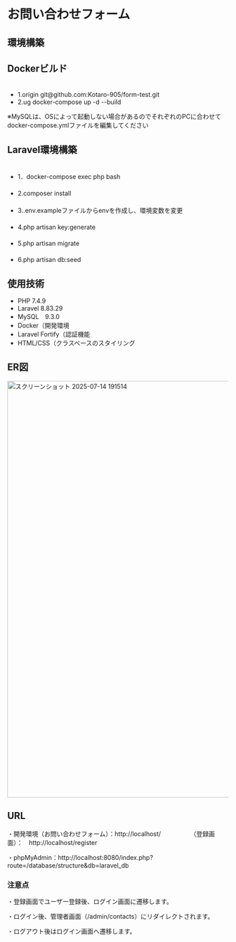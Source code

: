 <h1>お問い合わせフォーム</h1>


<h2>環境構築</h2>

## Dockerビルド
<ul>
　<li>1.origin  git@github.com:Kotaro-905/form-test.git</li>
  <li>2.ug docker-compose up -d --build</li>
  </ul>

※MySQLは、OSによって起動しない場合があるのでそれぞれのPCに合わせてdocker-compose.ymlファイルを編集してください

## Laravel環境構築
<ul>
　<li>1．docker-compose exec php bash</li>
　<li>2.composer install</li>
　<li>3..env.exampleファイルからenvを作成し、環境変数を変更</li>
　<li>4.php artisan key:generate</li>
　<li>5.php artisan migrate</li>
　<li>6.php artisan db:seed</li>
</ul>

## 使用技術
<ul>
 <li>PHP 7.4.9</li>
 <li>Laravel 8.83.29</li>
 <li>MySQL　9.3.0</li>
  <li>Docker（開発環境</li>
  <li>Laravel Fortify（認証機能</li>
  <li>HTML/CSS（クラスベースのスタイリング</li>
</ul>

## ER図
<img width="1463" height="949" alt="スクリーンショット 2025-07-14 191514" src="https://github.com/user-attachments/assets/85463ba0-df35-4344-ae29-62518a9e4634" />


## URL
・開発環境（お問い合わせフォーム）：http://localhost/
　　　　　（登録画面）：　http://localhost/register　

・phpMyAdmin：http://localhost:8080/index.php?route=/database/structure&db=laravel_db

<h3>注意点</h3>

・登録画面でユーザー登録後、ログイン画面に遷移します。

・ログイン後、管理者画面（/admin/contacts）にリダイレクトされます。

・ログアウト後はログイン画面へ遷移します。



